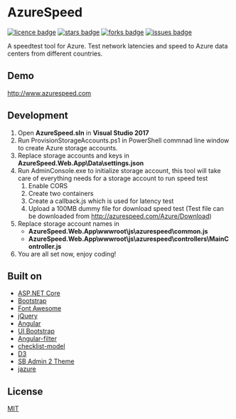 # AzureSpeed
[![licence badge]][licence]
[![stars badge]][stars]
[![forks badge]][forks]
[![issues badge]][issues]

A speedtest tool for Azure. Test network latencies and speed to Azure data centers from different countries. 

## Demo
http://www.azurespeed.com

## Development
1. Open **AzureSpeed.sln** in **Visual Studio 2017**
2. Run ProvisionStorageAccounts.ps1 in PowerShell commnad line window to create Azure storage accounts.
3. Replace storage accounts and keys in **AzureSpeed.Web.App\Data\settings.json**
4. Run AdminConsole.exe to initialize storage account, this tool will take care of everything needs for a storage account to run speed test
    1. Enable CORS
    2. Create two containers
    3. Create a callback.js which is used for latency test
    4. Upload a 100MB dummy file for download speed test (Test file can be downloaded from http://azurespeed.com/Azure/Download)
5. Replace storage account names in 
    - **AzureSpeed.Web.App\wwwroot\js\azurespeed\common.js** 
    - **AzureSpeed.Web.App\wwwroot\js\azurespeed\controllers\MainController.js**
6. You are all set now, enjoy coding!

## Built on
- [ASP.NET Core](https://github.com/aspnet/home)
- [Bootstrap](https://github.com/twbs/bootstrap)
- [Font Awesome](https://github.com/FortAwesome/Font-Awesome)
- [jQuery](https://github.com/jquery/jquery)
- [Angular](https://github.com/angular/angular)
- [UI Bootstrap](https://github.com/angular-ui/bootstrap)
- [Angular-filter](https://github.com/a8m/angular-filter)
- [checklist-model](https://github.com/vitalets/checklist-model)
- [D3](https://github.com/mbostock/d3)
- [SB Admin 2 Theme](https://github.com/blackrockdigital/startbootstrap-sb-admin-2/)
- [jazure](https://github.com/orcame/jazure)

## License
[MIT](/LICENSE)

[licence badge]:https://img.shields.io/badge/license-MIT-blue.svg
[stars badge]:https://img.shields.io/github/stars/blrchen/AzureSpeed.svg
[forks badge]:https://img.shields.io/github/forks/blrchen/AzureSpeed.svg
[issues badge]:https://img.shields.io/github/issues/blrchen/AzureSpeed.svg

[licence]:https://github.com/blrchen/AzureSpeed/blob/master/LICENSE
[stars]:https://github.com/blrchen/AzureSpeed/stargazers
[forks]:https://github.com/blrchen/AzureSpeed/network
[issues]:https://github.com/blrchen/AzureSpeed/issues
